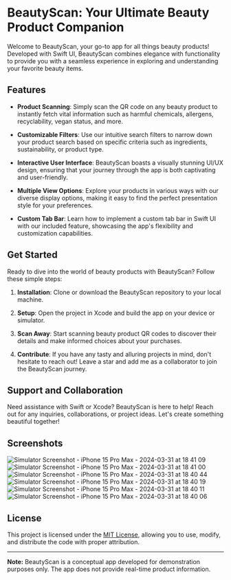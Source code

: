 # BeautyScan: Your Ultimate Beauty Product Companion

Welcome to BeautyScan, your go-to app for all things beauty products! Developed with Swift UI, BeautyScan combines elegance with functionality to provide you with a seamless experience in exploring and understanding your favorite beauty items.

## Features

- **Product Scanning**: Simply scan the QR code on any beauty product to instantly fetch vital information such as harmful chemicals, allergens, recyclability, vegan status, and more.
  
- **Customizable Filters**: Use our intuitive search filters to narrow down your product search based on specific criteria such as ingredients, sustainability, or product type.

- **Interactive User Interface**: BeautyScan boasts a visually stunning UI/UX design, ensuring that your journey through the app is both captivating and user-friendly.

- **Multiple View Options**: Explore your products in various ways with our diverse display options, making it easy to find the perfect presentation style for your preferences.

- **Custom Tab Bar**: Learn how to implement a custom tab bar in Swift UI with our included feature, showcasing the app's flexibility and customization capabilities.

## Get Started

Ready to dive into the world of beauty products with BeautyScan? 
Follow these simple steps:

1. **Installation**: Clone or download the BeautyScan repository to your local machine.
   
2. **Setup**: Open the project in Xcode and build the app on your device or simulator.

3. **Scan Away**: Start scanning beauty product QR codes to discover their details and make informed choices about your purchases.

4. **Contribute**: If you have any tasty and alluring projects in mind, don't hesitate to reach out! Leave a star and add me as a collaborator to join the BeautyScan journey.

## Support and Collaboration

Need assistance with Swift or Xcode? BeautyScan is here to help! Reach out for any inquiries, collaborations, or project ideas. Let's create something beautiful together!

## Screenshots

![Simulator Screenshot - iPhone 15 Pro Max - 2024-03-31 at 18 41 09](https://github.com/Milindtrivedi/Brazil_E_Commerce/assets/15359399/fcaa317d-86a8-4428-8208-9aaba93e5e4b)
![Simulator Screenshot - iPhone 15 Pro Max - 2024-03-31 at 18 41 00](https://github.com/Milindtrivedi/Brazil_E_Commerce/assets/15359399/dd9a3977-8a14-426f-adde-b71be424f26a)
![Simulator Screenshot - iPhone 15 Pro Max - 2024-03-31 at 18 40 44](https://github.com/Milindtrivedi/Brazil_E_Commerce/assets/15359399/7af3e913-65d1-4583-bda4-e78a93f90cce)
![Simulator Screenshot - iPhone 15 Pro Max - 2024-03-31 at 18 40 19](https://github.com/Milindtrivedi/Brazil_E_Commerce/assets/15359399/d2fdab0b-3d32-4a5a-8beb-b35cef78b0c5)
![Simulator Screenshot - iPhone 15 Pro Max - 2024-03-31 at 18 40 11](https://github.com/Milindtrivedi/Brazil_E_Commerce/assets/15359399/c47f8780-d571-4609-b99c-8de1761febc8)
![Simulator Screenshot - iPhone 15 Pro Max - 2024-03-31 at 18 40 06](https://github.com/Milindtrivedi/Brazil_E_Commerce/assets/15359399/9a6afbb2-8532-4e9c-b1f7-7c482363b3f7)

## License

This project is licensed under the [MIT License](LICENSE), allowing you to use, modify, and distribute the code with proper attribution.

---

**Note:** BeautyScan is a conceptual app developed for demonstration purposes only. The app does not provide real-time product information.
